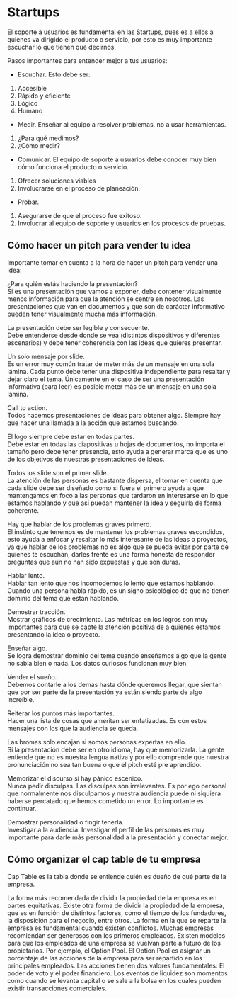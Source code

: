 # Startups

El soporte a usuarios es fundamental en las Startups, pues es a ellos a
quienes va dirigido el producto o servicio, por esto es muy importante
escuchar lo que tienen qué decirnos.

Pasos importantes para entender mejor a tus usuarios:

-   Escuchar. Esto debe ser:

1)  Accesible
2)  Rápido y eficiente
3)  Lógico
4)  Humano

-   Medir. Enseñar al equipo a resolver problemas, no a usar
    herramientas.

1)  ¿Para qué medimos?
2)  ¿Cómo medir?

-   Comunicar. El equipo de soporte a usuarios debe conocer muy bien
    cómo funciona el producto o servicio.

1)  Ofrecer soluciones viables
2)  Involucrarse en el proceso de planeación.

-   Probar.

1)  Asegurarse de que el proceso fue exitoso.
2)  Involucrar al equipo de soporte y usuarios en los procesos de
    pruebas.

## Cómo hacer un pitch para vender tu idea

Importante tomar en cuenta a la hora de hacer un pitch para vender una
idea:

¿Para quién estás haciendo la presentación?  
Si es una presentación que vamos a exponer, debe contener visualmente
menos información para que la atención se centre en nosotros. Las
presentaciones que van en documentos y que son de carácter informativo
pueden tener visualmente mucha más información.

La presentación debe ser legible y consecuente.  
Debe entenderse desde donde se vea (distintos dispositivos y diferentes
escenarios) y debe tener coherencia con las ideas que quieres presentar.

Un solo mensaje por slide.  
Es un error muy común tratar de meter más de un mensaje en una sola
lámina. Cada punto debe tener una dispositiva independiente para
resaltar y dejar claro el tema. Únicamente en el caso de ser una
presentación informativa (para leer) es posible meter más de un mensaje
en una sola lámina.

Call to action.  
Todos hacemos presentaciones de ideas para obtener algo. Siempre hay que
hacer una llamada a la acción que estamos buscando.

El logo siempre debe estar en todas partes.  
Debe estar en todas las diapositivas u hojas de documentos, no importa
el tamaño pero debe tener presencia, esto ayuda a generar marca que es
uno de los objetivos de nuestras presentaciones de ideas.

Todos los slide son el primer slide.  
La atención de las personas es bastante dispersa, el tomar en cuenta que
cada slide debe ser diseñado como si fuera el primero ayuda a que
mantengamos en foco a las personas que tardaron en interesarse en lo que
estamos hablando y que así puedan mantener la idea y seguirla de forma
coherente.

Hay que hablar de los problemas graves primero.  
El instinto que tenemos es de mantener los problemas graves escondidos,
esto ayuda a enfocar y resaltar lo más interesante de las ideas o
proyectos, ya que hablar de los problemas no es algo que se pueda evitar
por parte de quienes te escuchan, darles frente es una forma honesta de
responder preguntas que aún no han sido expuestas y que son duras.

Hablar lento.  
Hablar tan lento que nos incomodemos lo lento que estamos hablando.
Cuando una persona habla rápido, es un signo psicológico de que no
tienen dominio del tema que están hablando.

Demostrar tracción.  
Mostrar gráficos de crecimiento. Las métricas en los logros son muy
importantes para que se capte la atención positiva de a quienes estamos
presentando la idea o proyecto.

Enseñar algo.  
Se logra demostrar dominio del tema cuando enseñamos algo que la gente
no sabia bien o nada. Los datos curiosos funcionan muy bien.

Vender el sueño.  
Debemos contarle a los demás hasta dónde queremos llegar, que sientan
que por ser parte de la presentación ya están siendo parte de algo
increíble.

Reiterar los puntos más importantes.  
Hacer una lista de cosas que ameritan ser enfatizadas. Es con estos
mensajes con los que la audiencia se queda.

Las bromas solo encajan si somos personas expertas en ello.  
Si la presentación debe ser en otro idioma, hay que memorizarla. La
gente entiende que no es nuestra lengua nativa y por ello comprende que
nuestra pronunciación no sea tan buena o que el pitch esté pre
aprendido.

Memorizar el discurso si hay pánico escénico.  
Nunca pedir disculpas. Las disculpas son irrelevantes. Es por ego
personal que normalmente nos disculpamos y nuestra audiencia puede ni
siquiera haberse percatado que hemos cometido un error. Lo importante es
continuar.

Demostrar personalidad o fingir tenerla.  
Investigar a la audiencia. Investigar el perfil de las personas es muy
importante para darle más personalidad a la presentación y conectar
mejor.

## Cómo organizar el cap table de tu empresa

Cap Table es la tabla donde se entiende quién es dueño de qué parte de
la empresa.

La forma más recomendada de dividir la propiedad de la empresa es en
partes equitativas. Existe otra forma de dividir la propiedad de la
empresa, que es en función de distintos factores, como el tiempo de los
fundadores, la disposición para el negocio, entre otros. La forma en la
que se reparte la empresa es fundamental cuando existen conflictos.
Muchas empresas recomiendan ser generosos con los primeros empleados.
Existen modelos para que los empleados de una empresa se vuelvan parte a
futuro de los propietarios. Por ejemplo, el Option Pool. El Option Pool
es asignar un porcentaje de las acciones de la empresa para ser
repartido en los principales empleados. Las acciones tienen dos valores
fundamentales: El poder de voto y el poder financiero. Los eventos de
liquidez son momentos como cuando se levanta capital o se sale a la
bolsa en los cuales pueden existir transacciones comerciales.
